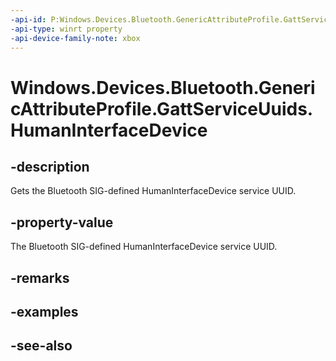 ```yaml
---
-api-id: P:Windows.Devices.Bluetooth.GenericAttributeProfile.GattServiceUuids.HumanInterfaceDevice
-api-type: winrt property
-api-device-family-note: xbox
---
```


<!-- Property syntax
public System.Guid HumanInterfaceDevice { get; }
-->

# Windows.Devices.Bluetooth.GenericAttributeProfile.GattServiceUuids.HumanInterfaceDevice

## -description
Gets the Bluetooth SIG-defined HumanInterfaceDevice service UUID.

## -property-value
The Bluetooth SIG-defined HumanInterfaceDevice service UUID.

## -remarks

## -examples

## -see-also
